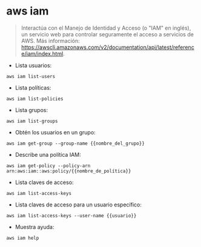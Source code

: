 # aws iam

> Interactúa con el Manejo de Identidad y Acceso (o "IAM" en inglés), un servicio web para controlar seguramente el acceso a servicios de AWS.
> Más información: <https://awscli.amazonaws.com/v2/documentation/api/latest/reference/iam/index.html>.

- Lista usuarios:

`aws iam list-users`

- Lista políticas:

`aws iam list-policies`

- Lista grupos:

`aws iam list-groups`

- Obtén los usuarios en un grupo:

`aws iam get-group --group-name {{nombre_del_grupo}}`

- Describe una política IAM:

`aws iam get-policy --policy-arn arn:aws:iam::aws:policy/{{nombre_de_política}}`

- Lista claves de acceso:

`aws iam list-access-keys`

- Lista claves de acceso para un usuario específico:

`aws iam list-access-keys --user-name {{usuario}}`

- Muestra ayuda:

`aws iam help`
